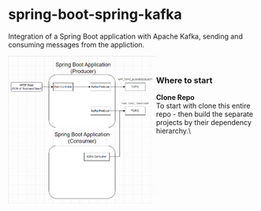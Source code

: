 # spring-boot-spring-kafka
Integration of a Spring Boot application with Apache Kafka, sending and consuming messages from the appliction.

[<img align="left" height="300px" width="300px" alt="CJIB" src="https://github.com/dmullandev/spring-boot-spring-kafka/blob/main/docs/spring-boot-kafka-diagrams.PNG"/>](https://app.diagrams.net//)
</br>

### Where to start
**Clone Repo**\
To start with clone this entire repo - then build the separate projects by their dependency hierarchy.\
